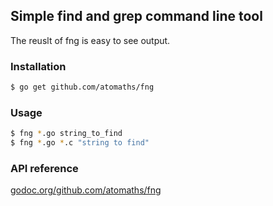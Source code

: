 ## Simple find and grep command line tool

The reuslt of fng is easy to see output.

### Installation

```bash
$ go get github.com/atomaths/fng
```

### Usage

```bash
$ fng *.go string_to_find
$ fng *.go *.c "string to find"
```

### API reference
[godoc.org/github.com/atomaths/fng](http://godoc.org/github.com/atomaths/fng)
